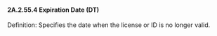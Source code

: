 #### 2A.2.55.4 Expiration Date (DT)

Definition: Specifies the date when the license or ID is no longer valid.
